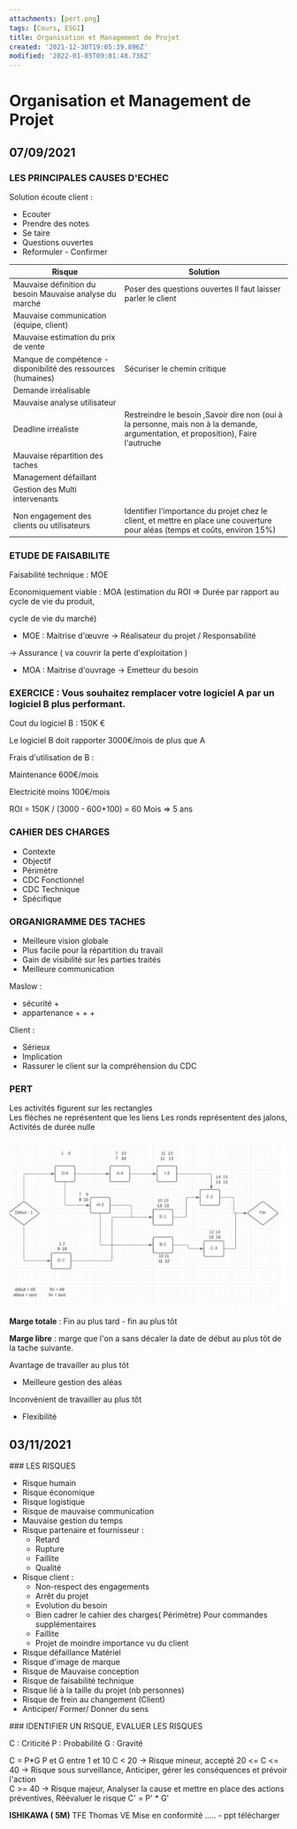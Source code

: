 ```yaml
---
attachments: [pert.png]
tags: [Cours, ESGI]
title: Organisation et Management de Projet
created: '2021-12-30T19:05:39.896Z'
modified: '2022-01-05T09:01:48.736Z'
---
```


# Organisation et Management de Projet

## 07/09/2021 

### LES PRINCIPALES CAUSES D'ECHEC 

Solution écoute client :  
- Ecouter 
- Prendre des notes 
- Se taire 
- Questions ouvertes 
- Reformuler - Confirmer 

| Risque | Solution |
| ------------- | ------------- |
| Mauvaise définition du besoin Mauvaise analyse du marché | Poser des questions ouvertes Il faut laisser parler le client |
| Mauvaise communication (équipe, client)   | |
| Mauvaise estimation du prix de vente   | |
| Manque de compétence - disponibilité des ressources (humaines)   |Sécuriser le chemin critique |
| Demande irréalisable  ||
| Mauvaise analyse utilisateur  ||
| Deadline irréaliste  | Restreindre le besoin ,Savoir dire non (oui à la personne, mais non à la demande, argumentation, et proposition), Faire l'autruche  |
Mauvaise répartition des taches ||
| Management défaillant ||
| Gestion des Multi intervenants || 
| Non engagement des clients ou utilisateurs | Identifier l'importance du projet chez le client, et mettre en place une couverture pour aléas (temps et coûts, environ 15%) | 
 

### ETUDE DE FAISABILITE 

Faisabilité technique  : MOE 

Economiquement viable : MOA (estimation du ROI => Durée par rapport au cycle de vie du produit,  

cycle de vie du marché) 

- MOE : Maitrise d'œuvre -> Réalisateur du projet / Responsabilité 

 -> Assurance ( va couvrir la perte d'exploitation )  

- MOA : Maitrise d'ouvrage -> Emetteur du besoin 

 

### EXERCICE : Vous souhaitez remplacer votre logiciel A par un logiciel B plus performant. 

Cout du logiciel B : 150K € 

Le logiciel B doit rapporter 3000€/mois de plus que A 

Frais d'utilisation de B :  

Maintenance 600€/mois 

Electricité moins 100€/mois 


ROI = 150K / (3000 - 600+100) = 60 Mois => 5 ans 

### CAHIER DES CHARGES 
- Contexte  
- Objectif
- Périmètre  
- CDC Fonctionnel 
- CDC Technique 
- Spécifique 


### ORGANIGRAMME DES TACHES  

- Meilleure vision globale  
- Plus facile pour la répartition du travail  
- Gain de visibilité sur les parties traités 
- Meilleure communication  

Maslow :  
- sécurité +  
- appartenance + + +  

Client :  

- Sérieux 
- Implication  
- Rassurer le client sur la compréhension du CDC 

### PERT 

Les activités figurent sur les rectangles  
Les flèches ne représentent que les liens 
Les ronds représentent des jalons, Activités de durée nulle 

![pert](../.././attachments/pert.png)

__Marge totale__ : Fin au plus tard - fin au plus tôt 

__Marge libre__ : marge que l'on a sans décaler la date de début au plus tôt de la tache suivante.  

 
Avantage de travailler au plus tôt 

- Meilleure gestion des aléas 

Inconvénient de travailler au plus tôt  

- Flexibilité 

## 03/11/2021 

### LES RISQUES  

- Risque humain 
- Risque économique 
- Risque logistique 
- Risque de mauvaise communication  
- Mauvaise gestion du temps 
- Risque partenaire et fournisseur :  
  * Retard 
  * Rupture  
  * Faillite 
  * Qualité 
- Risque client :  
  * Non-respect des engagements  
  * Arrêt du projet  
  * Evolution du besoin 
  * Bien cadrer le cahier des charges( Périmètre) Pour commandes supplémentaires 
  * Faillite 
  * Projet de moindre importance vu du client 
- Risque défaillance Matériel 
- Risque d'image de marque 
- Risque de Mauvaise conception  
- Risque de faisabilité technique 
- Risque lié à la taille du projet (nb personnes) 
- Risque de frein au changement (Client) 
- Anticiper/ Former/ Donner du sens 

### IDENTIFIER UN RISQUE, EVALUER LES RISQUES 

C : Criticité 
P : Probabilité 
G : Gravité  

C = P*G 
P et G entre 1 et 10 
C < 20 -> Risque mineur, accepté 
20 <= C <= 40 -> Risque sous surveillance, Anticiper, gérer les conséquences et prévoir l'action  
C >= 40 -> Risque majeur, Analyser la cause et mettre en place des actions préventives, Réévaluer le risque 
C' = P' * G' 

__ISHIKAWA ( 5M)__ 
TFE Thomas VE Mise en conformité ….. - ppt télécharger



 
